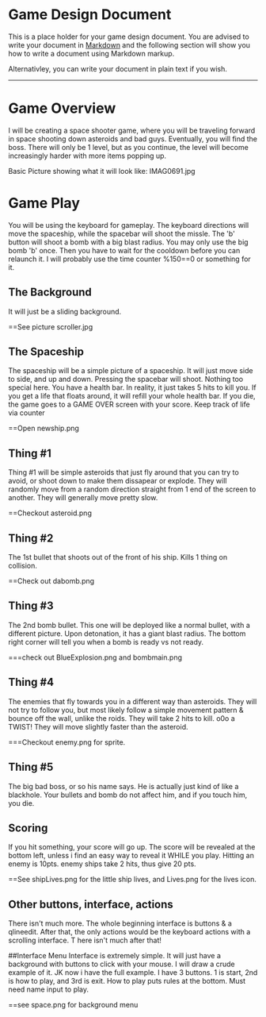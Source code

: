 # Game Design Document
This is a place holder for your game design document. You are advised to write your document in [Markdown](http://daringfireball.net/projects/markdown/) and the following section will show you how to write a document using Markdown markup.

Alternativley, you can write your document in plain text if you wish.

----

# Game Overview
I will be creating a space shooter game, where you will be traveling forward in space shooting down
asteroids and bad guys. Eventually, you will find the boss. There will only be 1 level, but
as you continue, the level will become increasingly harder with more items popping up.

Basic Picture showing what it will look like: IMAG0691.jpg

# Game Play
You will be using the keyboard for gameplay. The keyboard directions will move the spaceship,
while the spacebar will shoot the missle. The 'b' button will shoot a bomb with a big blast
radius. You may only use the big bomb 'b' once. Then you have to wait for the cooldown before
you can relaunch it. I will probably use the time counter %150==0 or something for it.

## The Background
It will just be a sliding background.

==See picture scroller.jpg

## The Spaceship
The spaceship will be a simple picture of a spaceship. It will just move side to side, and up
and down. Pressing the spacebar will shoot. Nothing too special here. You have a health bar.
In reality, it just takes 5 hits to kill you. If you get a life that floats around, it will
refill your whole health bar. If you die, the game goes to a GAME OVER screen with your score.
Keep track of life via counter

==Open newship.png

## Thing #1
Thing #1 will be simple asteroids that just fly around that you can try to avoid, or shoot down
to make them dissapear or explode. They will randomly move from a random direction straight from
1 end of the screen to another. They will generally move pretty slow.

==Checkout asteroid.png

## Thing #2
The 1st bullet that shoots out of the front of his ship. Kills 1 thing on collision.

==Check out dabomb.png

## Thing #3
The 2nd bomb bullet. This one will be deployed like a normal bullet, with a different picture.
Upon detonation, it has a giant blast radius. The bottom right corner will tell you when a 
bomb is ready vs not ready.

===check out BlueExplosion.png and bombmain.png

## Thing #4
The enemies that fly towards you in a different way than asteroids. They will not try to follow you,
but most likely follow a simple movement pattern & bounce off the wall, unlike the roids.
They will take 2 hits to kill. o0o a TWIST! They will move slightly faster than the asteroid.

===Checkout enemy.png for sprite.

## Thing #5
The big bad boss, or so his name says. He is actually just kind of like a blackhole. Your bullets
and bomb do not affect him, and if you touch him, you die.



## Scoring
If you hit something, your score will go up. The score will be revealed at the bottom left,
unless i find an easy way to reveal it WHILE you play. Hitting an enemy is 10pts. enemy ships
take 2 hits, thus give 20 pts.

==See shipLives.png for the little ship lives, and Lives.png for the lives icon.

## Other buttons, interface, actions
There isn't much more. The whole beginning interface is buttons & a qlineedit.
 After that, the only actions would be the keyboard actions with a scrolling interface. T
 here isn't much after that!
 

##Interface Menu
Interface is extremely simple. It will just have a background with buttons to click with
your mouse. I will draw a crude example of it. JK now i have the full example. I have 3 
buttons. 1 is start, 2nd is how to play, and 3rd is exit. How to play puts rules at the bottom.
Must need name input to play. 

==see space.png for background menu


